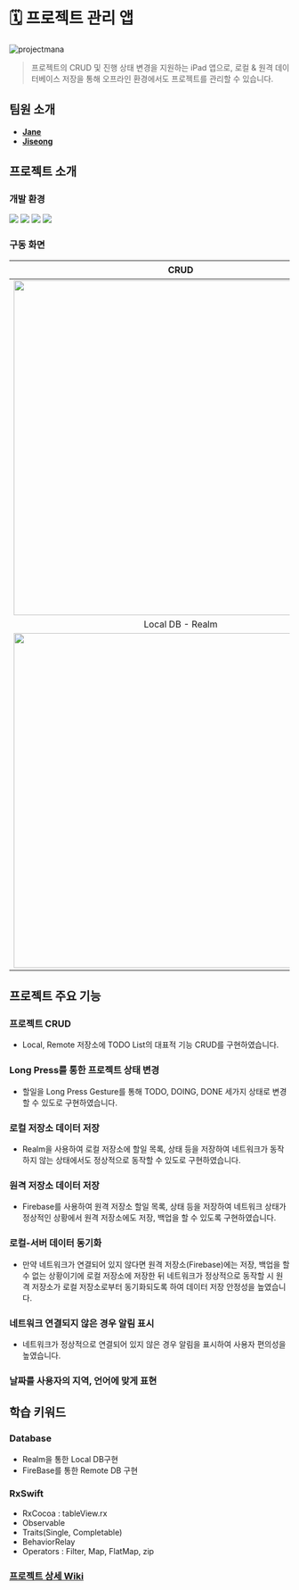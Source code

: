 # 🗓  프로젝트 관리 앱

![projectmana](https://user-images.githubusercontent.com/70251136/171104625-c3f95fe4-b258-4458-98d4-ac4150be5097.png)

> 프로젝트의 CRUD 및 진행 상태 변경을 지원하는 iPad 앱으로, 로컬 & 원격 데이터베이스 저장을 통해 오프라인 환경에서도 프로젝트를 관리할 수 있습니다.

## 팀원 소개

- **[Jane](https://github.com/siwonkim0)**
- **[Jiseong](https://github.com/yim2627)**

## 프로젝트 소개

### 개발 환경
![](https://img.shields.io/badge/Xcode-13.3-blue) ![](https://img.shields.io/badge/Swift-5.6-orange) ![](https://img.shields.io/badge/RxSwift-6.5.0-red) ![](https://img.shields.io/badge/CocoaPods-1.11.3-red)

### 구동 화면
| CRUD | 네트워크 연결시 로컬, 원격 DB 연동 |
| :--: | :--: |
| <img src="https://i.imgur.com/g2WR7n6.gif" width="600"> | <img src="https://i.imgur.com/eT1PPt3.gif" width="600"> | 
| Local DB - Realm | Remote DB - Firestore |
| <img src="https://i.imgur.com/djEJ79p.png" width="600"> | <img src="https://i.imgur.com/Dv0z97I.png" width="600"> |

 
## 프로젝트 주요 기능

### 프로젝트 CRUD
- Local, Remote 저장소에 TODO List의 대표적 기능 CRUD를 구현하였습니다.

### Long Press를 통한 프로젝트 상태 변경
- 할일을 Long Press Gesture를 통해 TODO, DOING, DONE 세가지 상태로 변경할 수 있도로 구현하였습니다.

### 로컬 저장소 데이터 저장
- Realm을 사용하여 로컬 저장소에 할일 목록, 상태 등을 저장하여 네트워크가 동작하지 않는 상태에서도 정상적으로 동작할 수 있도로 구현하였습니다.

### 원격 저장소 데이터 저장
- Firebase를 사용하여 원격 저장소 할일 목록, 상태 등을 저장하여 네트워크 상태가 정상적인 상황에서 원격 저장소에도 저장, 백업을 할 수 있도록 구현하였습니다.

### 로컬-서버 데이터 동기화
- 만약 네트워크가 연결되어 있지 않다면 원격 저장소(Firebase)에는 저장, 백업을 할 수 없는 상황이기에 로컬 저장소에 저장한 뒤 네트워크가 정상적으로 동작할 시 원격 저장소가 로컬 저장소로부터 동기화되도록 하여 데이터 저장 안정성을 높였습니다.

### 네트워크 연결되지 않은 경우 알림 표시
- 네트워크가 정상적으로 연결되어 있지 않은 경우 알림을 표시하여 사용자 편의성을 높였습니다.

### 날짜를 사용자의 지역, 언어에 맞게 표현

## 학습 키워드

### Database
- Realm을 통한 Local DB구현
- FireBase를 통한 Remote DB 구현

### RxSwift
- RxCocoa : tableView.rx
- Observable
- Traits(Single, Completable)
- BehaviorRelay
- Operators : Filter, Map, FlatMap, zip

### [프로젝트 상세 Wiki](https://github.com/siwonkim0/ios-project-manager/wiki)
